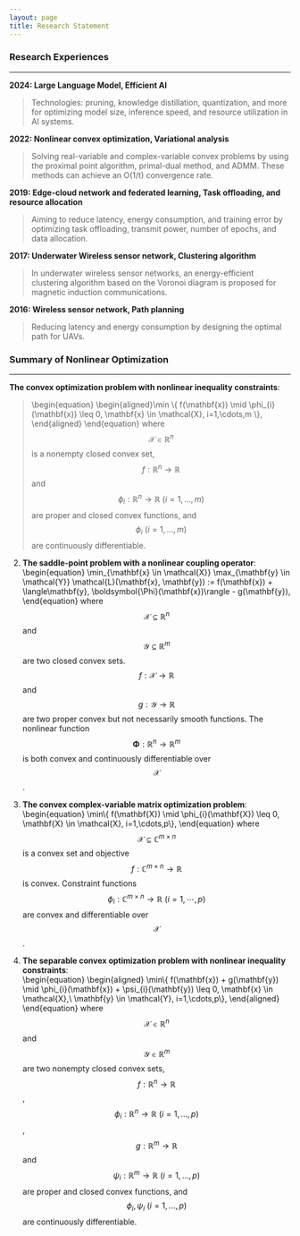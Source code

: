 ```yaml
---
layout: page
title: Research Statement
---
```

### Research Experiences
---
**2024: Large Language Model, Efficient AI**<br>
> Technologies: pruning, knowledge distillation, quantization, and more for optimizing model size, inference speed, and resource utilization in AI systems.

**2022: Nonlinear convex optimization, Variational analysis**<br>
> Solving real-variable and complex-variable convex problems by using the proximal point algorithm, primal-dual method, and ADMM. These methods can achieve an O(1/t) convergence rate.

**2019: Edge-cloud network and federated learning, Task offloading, and resource allocation**<br>
>Aiming to reduce latency, energy consumption, and training error by optimizing task offloading, transmit power, number of epochs, and data allocation.

**2017: Underwater Wireless sensor network, Clustering algorithm**<br>
>In underwater wireless sensor networks, an energy-efficient clustering algorithm based on the Voronoi diagram is proposed for magnetic induction communications.

**2016: Wireless sensor network, Path planning**<br>
>Reducing latency and energy consumption by designing the optimal path for UAVs.







### Summary of Nonlinear Optimization
---
**The convex optimization problem with nonlinear inequality constraints**:<br>
> \begin{equation}
\begin{aligned}\min \\{ f(\mathbf{x}) \mid \phi_{i}(\mathbf{x}) \leq 0, \mathbf{x} \in \mathcal{X}, i=1,\cdots,m \\}, \end{aligned}
\end{equation}
where $$\mathcal{X} \in \mathbb{R}^{n}$$ is a nonempty closed convex set, $$f: \mathbb{R}^{n} \rightarrow \mathbb{R}$$ and $$\phi_{i}: \mathbb{R}^{n} \rightarrow \mathbb{R} \ (i=1,\ldots,m)$$ are proper and closed convex functions, and $$\phi_{i} \ (i=1,\ldots,m)$$ are continuously differentiable.

2. **The saddle-point problem with a nonlinear coupling operator**:<br>
\begin{equation}
\min_{\mathbf{x} \in \mathcal{X}} \max_{\mathbf{y} \in \mathcal{Y}} \mathcal{L}(\mathbf{x}, \mathbf{y}) := f(\mathbf{x}) + \langle\mathbf{y}, \boldsymbol{\Phi}(\mathbf{x})\rangle - g(\mathbf{y}),
\end{equation} 
where $$\mathcal{X} \subseteq \mathbb{R}^{n}$$ and $$\mathcal{Y} \subseteq \mathbb{R}^{m}$$ are two closed convex sets. $$f: \mathcal{X} \rightarrow \mathbb{R}$$ and $$g: \mathcal{Y} \rightarrow \mathbb{R}$$ are two proper convex but not necessarily smooth functions. The nonlinear function $$\boldsymbol{\Phi}: \mathbb{R}^{n} \rightarrow \mathbb{R}^{m}$$ is both convex and continuously differentiable over $$\mathcal{X}$$.

3. **The convex complex-variable matrix optimization problem**:<br>
\begin{equation}
\min\\{ f(\mathbf{X}) \mid \phi_{i}(\mathbf{X}) \leq 0, \mathbf{X} \in \mathcal{X}, i=1,\cdots,p\\},
\end{equation}
where $$\mathcal{X} \subseteq \mathbb{C}^{m \times n}$$ is a convex set and objective $$f: \mathbb{C}^{m \times n} \rightarrow \mathbb{R}$$ is convex. Constraint functions $$\phi_{i}: \mathbb{C}^{m \times n} \rightarrow \mathbb{R} \ (i=1,\cdots,p)$$ are convex and differentiable over $$\mathcal{X}$$.

4. **The separable convex optimization problem with nonlinear inequality constraints**:<br>
\begin{equation}
\begin{aligned}
\min\\{ f(\mathbf{x}) + g(\mathbf{y}) \mid \phi_{i}(\mathbf{x}) + \psi_{i}(\mathbf{y}) \leq 0, \mathbf{x} \in \mathcal{X},\\ \mathbf{y} \in \mathcal{Y}, i=1,\cdots,p\\},
\end{aligned}
\end{equation}
where $$\mathcal{X} \in \mathbb{R}^{n}$$ and $$\mathcal{Y} \in \mathbb{R}^{m}$$ are two nonempty closed convex sets, $$f: \mathbb{R}^{n} \rightarrow \mathbb{R}$$, $$\phi_{i}: \mathbb{R}^{n} \rightarrow \mathbb{R} \ (i=1,\ldots,p)$$, $$g: \mathbb{R}^{m} \rightarrow \mathbb{R}$$ and $$\psi_{i}: \mathbb{R}^{m} \rightarrow \mathbb{R} \ (i=1,\ldots,p)$$ are proper and closed convex functions, and $$\phi_{i}, \psi_{i} \ (i=1,\ldots,p)$$ are continuously differentiable.


